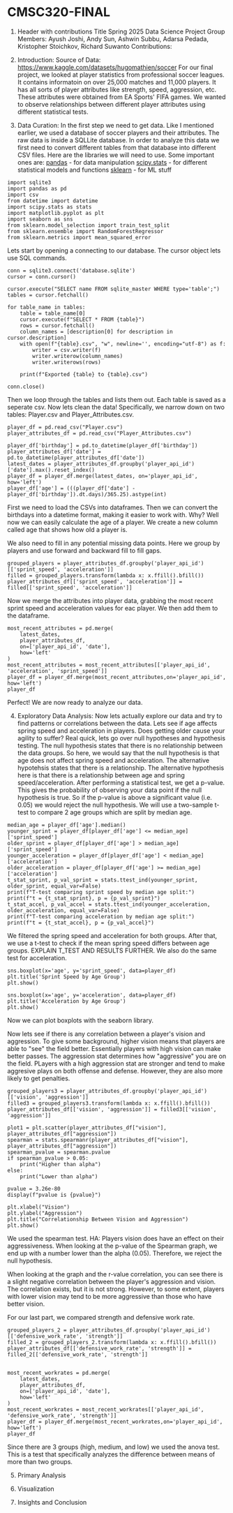 # CMSC320-FINAL

1. Header with contributions
  Title
  Spring 2025 Data Science Project
  Group Members: Ayush Joshi, Andy Sun, Ashwin Subbu, Adarsa Pedada, Kristopher Stoichkov, Richard Suwanto
  Contributions:


2. Introduction:
  Source of Data: https://www.kaggle.com/datasets/hugomathien/soccer
  For our final project, we looked at player statistics from professional soccer leagues. It contains informatoin on over 25,000 matches and 11,000 players. It has all sorts of player attributes like strength, speed, aggression, etc. These attributes were obtained from EA Sports' FIFA games. 
We wanted to observe relationships between different player attributes using different statistical tests. 

3. Data Curation:
In the first step we need to get data. Like I mentioned earlier, we used a database of soccer players and their attributes. The raw data is inside a SQLLite database. In order to analyze this data we first need to convert different tables from that database into different CSV files. 
Here are the libraries we will need to use. 
Some important ones are: 
[pandas](https://pandas.pydata.org/) - for data manipulation
[scipy.stats](https://docs.scipy.org/doc/scipy/reference/stats.html) - for different statistical models and functions
[sklearn](https://scikit-learn.org/stable/) - for ML stuff

```
import sqlite3
import pandas as pd
import csv
from datetime import datetime
import scipy.stats as stats
import matplotlib.pyplot as plt
import seaborn as sns
from sklearn.model_selection import train_test_split
from sklearn.ensemble import RandomForestRegressor
from sklearn.metrics import mean_squared_error
```
Lets start by opening a connecting to our database. The cursor object lets use SQL commands. 

```
conn = sqlite3.connect('database.sqlite')
cursor = conn.cursor()

cursor.execute("SELECT name FROM sqlite_master WHERE type='table';")
tables = cursor.fetchall()

for table_name in tables:
    table = table_name[0]
    cursor.execute(f"SELECT * FROM {table}")
    rows = cursor.fetchall()
    column_names = [description[0] for description in cursor.description]
    with open(f"{table}.csv", "w", newline='', encoding="utf-8") as f:
        writer = csv.writer(f)
        writer.writerow(column_names)
        writer.writerows(rows)

    print(f"Exported {table} to {table}.csv")

conn.close()
```
Then we loop through the tables and lists them out. Each table is saved as a seperate csv. 
Now lets clean the data! 
Specifically, we narrow down on two tables: Player.csv and Player_Attributes.csv.

```
player_df = pd.read_csv("Player.csv")
player_attributes_df = pd.read_csv("Player_Attributes.csv")

player_df['birthday'] = pd.to_datetime(player_df['birthday'])
player_attributes_df['date'] = pd.to_datetime(player_attributes_df['date'])
latest_dates = player_attributes_df.groupby('player_api_id')['date'].max().reset_index()
player_df = player_df.merge(latest_dates, on='player_api_id', how='left')
player_df['age'] = (((player_df['date'] - player_df['birthday']).dt.days)/365.25).astype(int)
```

First we need to load the CSVs into dataframes. Then we can convert the birthdays into a datetime format, making it easier to work with. 
Why? Well now we can easily calculate the age of a player. We create a new column called age that shows how old a player is. 

We also need to fill in any potential missing data points. Here we group by players and use forward and backward fill to fill gaps. 
```
grouped_players = player_attributes_df.groupby('player_api_id')[['sprint_speed', 'acceleration']]
filled = grouped_players.transform(lambda x: x.ffill().bfill())
player_attributes_df[['sprint_speed', 'acceleration']] = filled[['sprint_speed', 'acceleration']]
```

Now we merge the attributes into player data, grabbing the most recent sprint speed and acceleration values for eac player. We then add them to the dataframe. 
```
most_recent_attributes = pd.merge(
    latest_dates,
    player_attributes_df,
    on=['player_api_id', 'date'],
    how='left'
)
most_recent_attributes = most_recent_attributes[['player_api_id', 'acceleration', 'sprint_speed']]
player_df = player_df.merge(most_recent_attributes,on='player_api_id', how='left')
player_df
```

Perfect! We are now ready to analyze our data. 

4. Exploratory Data Analysis:
  Now lets actually explore our data and try to find patterns or correlations between the data. 
Lets see if age affects spring speed and acceleration in players. Does getting older cause your agility to suffer? 
Real quick, lets go over null hypotheses and hypothesis testing.
The null hypothesis states that there is no relationship between the data groups. So here, we would say that the null hypothesis is that age does not affect spring speed and acceleration.
The alternative hypotehsis states that there is a relationship. The alternative hypothesis here is that there is a relationship between age and spring speed/acceleration. 
After performing a statistical test, we get a p-value. This gives the probability of observing your data point if the null hypothesis is true. 
So if the p-value is above a significant value (i.e. 0.05) we would reject the null hypothesis. 
We will use a two-sample t-test to compare 2 age groups which are split by median age. 
```
median_age = player_df['age'].median()
younger_sprint = player_df[player_df['age'] <= median_age]['sprint_speed']
older_sprint = player_df[player_df['age'] > median_age]['sprint_speed']
younger_acceleration = player_df[player_df['age'] < median_age]['acceleration']
older_acceleration = player_df[player_df['age'] >= median_age]['acceleration']
t_stat_sprint, p_val_sprint = stats.ttest_ind(younger_sprint, older_sprint, equal_var=False)
print(f"T-test comparing sprint speed by median age split:")
print(f"t = {t_stat_sprint}, p = {p_val_sprint}")
t_stat_accel, p_val_accel = stats.ttest_ind(younger_acceleration, older_acceleration, equal_var=False)
print(f"T-test comparing acceleration by median age split:")
print(f"t = {t_stat_accel}, p = {p_val_accel}")
```
We filtered the spring speed and acceleration for both groups. 
After that, we use a t-test to check if the mean spring speed differs between age groups. EXPLAIN T_TEST AND RESULTS FURTHER.
We also do the same test for acceleration. 

```
sns.boxplot(x='age', y='sprint_speed', data=player_df)
plt.title('Sprint Speed by Age Group')
plt.show()

sns.boxplot(x='age', y='acceleration', data=player_df)
plt.title('Acceleration by Age Group')
plt.show()
```
Now we can plot boxplots with the seaborn library. 

Now lets see if there is any correlation between a player's vision and aggression. To give some background, higher vision means that players are able to "see" the field better. Essentially players with high vision can make better passes. 
The aggression stat determines how "aggressive" you are on the field. PLayers with a high aggression stat are stronger and tend to make aggresive plays on both offense and defense. However, they are also more likely to get penalties. 

```
grouped_players3 = player_attributes_df.groupby('player_api_id')[['vision', 'aggression']]
filled3 = grouped_players3.transform(lambda x: x.ffill().bfill())
player_attributes_df[['vision', 'aggression']] = filled3[['vision', 'aggression']]

plot1 = plt.scatter(player_attributes_df["vision"], player_attributes_df["aggression"])
spearman = stats.spearmanr(player_attributes_df["vision"], player_attributes_df["aggression"])
spearman_pvalue = spearman.pvalue
if spearman_pvalue > 0.05:
    print("Higher than alpha")
else:
    print("Lower than alpha")

pvalue = 3.26e-80
display(f"pvalue is {pvalue}")

plt.xlabel("Vision")
plt.ylabel("Aggression")
plt.title("Correlationship Between Vision and Aggression")
plt.show()
```
We used the spearman test.
HA: Players vision does have an effect on their aggressiveness.
When looking at the p-value of the Spearman graph, we end up with a number lower than the alpha (0.05). Therefore, we reject the null hypothesis.

When looking at the graph and the r-value correlation, you can see there is a slight negative correlation between the player's aggression and vision. The correlation exists, but it is not strong. However, to some extent, players with lower vision may tend to be more aggressive than those who have better vision.


For our last part, we compared strength and defensive work rate. 
```
grouped_players_2 = player_attributes_df.groupby('player_api_id')[['defensive_work_rate', 'strength']]
filled_2 = grouped_players_2.transform(lambda x: x.ffill().bfill())
player_attributes_df[['defensive_work_rate', 'strength']] = filled_2[['defensive_work_rate', 'strength']]


most_recent_workrates = pd.merge(
    latest_dates,
    player_attributes_df,
    on=['player_api_id', 'date'],
    how='left'
)
most_recent_workrates = most_recent_workrates[['player_api_id', 'defensive_work_rate', 'strength']]
player_df = player_df.merge(most_recent_workrates,on='player_api_id', how='left')
player_df
```
Since there are 3 groups (high, medium, and low) we used the anova test. This is a test that specifically analyzes the difference between means of more than two groups. 

5. Primary Analysis

6. Visualization

7. Insights and Conclusion 
